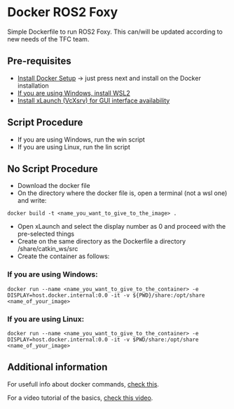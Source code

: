 # Docker ROS2 Foxy

Simple Dockerfile to run ROS2 Foxy. This can/will be updated according to new needs of the TFC team.

## Pre-requisites
* [Install Docker Setup](https://www.docker.com/products/docker-desktop/) -> just press next and install on the Docker installation
* [If you are using Windows, install WSL2](https://learn.microsoft.com/uk-ua/windows/wsl/install) 
* [Install xLaunch (VcXsrv) for GUI interface availability](https://sourceforge.net/projects/vcxsrv/)

## Script Procedure
* If you are using Windows, run the win script
* If you are using Linux, run the lin script

## No Script Procedure
* Download the docker file
* On the directory where the docker file is, open a terminal (not a wsl one) and write:
```
docker build -t <name_you_want_to_give_to_the_image> .
```
* Open xLaunch and select the display number as 0 and proceed with the pre-selected things
* Create on the same directory as the Dockerfile a directory /share/catkin_ws/src
* Create the container as follows:

### If you are using Windows:
```
docker run --name <name_you_want_to_give_to_the_container> -e DISPLAY=host.docker.internal:0.0 -it -v ${PWD}/share:/opt/share <name_of_your_image>
```

### If you are using Linux:
```
docker run --name <name_you_want_to_give_to_the_container> -e DISPLAY=host.docker.internal:0.0 -it -v $PWD/share:/opt/share <name_of_your_image>
```

## Additional information
For usefull info about docker commands, [check this](https://github.com/noshluk2/ros1_wiki/blob/main/docker/commands.md).

For a video tutorial of the basics, [check this video](https://www.youtube.com/watch?v=qWuudNxFGOQ&t=365s).
